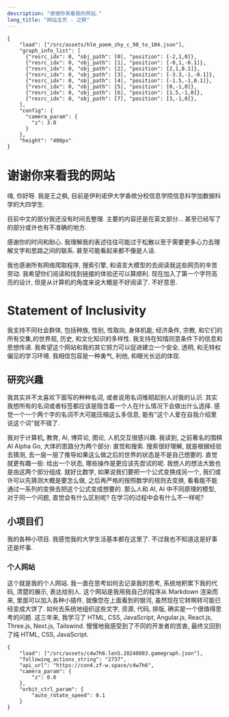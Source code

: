 ```yaml
---
description: "谢谢你来看我的网站."
long_title: "网站主页 - 之枫"
---
```


```json#graph_group
{
    "load": ["/src/assets/hlm_poem_zhy_c_98_to_104.json"],
    "graph_info_list": [
      {"resrc_idx": 0, "obj_path": [0], "position": [-2,1,0]},
      {"resrc_idx": 0, "obj_path": [1], "position": [-0,1,-0.1]},
      {"resrc_idx": 0, "obj_path": [2], "position": [2,1,0.1]},
      {"resrc_idx": 0, "obj_path": [3], "position": [-3.3,-1,-0.1]},
      {"resrc_idx": 0, "obj_path": [4], "position": [-1.5,-1,0.1]},
      {"resrc_idx": 0, "obj_path": [5], "position": [0,-1,0]},
      {"resrc_idx": 0, "obj_path": [6], "position": [1.5,-1,0]},
      {"resrc_idx": 0, "obj_path": [7], "position": [3,-1,0]},
    ],
    "config": {
      "camera_param": {
        "z": 3.0
      }
    },
    "height": "400px"
}
```

# 谢谢你来看我的网站

嗨, 你好呀. 我是王之枫, 目前是伊利诺伊大学香槟分校信息学院信息科学加数据科学的大四学生.

目前中文的部分我还没有时间去整理. 主要的内容还是在英文部分... 甚至已经写了的部分或许也有不准确的地方.

感谢你的时间和耐心. 我理解我的表述往往可能过于松散以至于需要更多心力去理解文字和思路之间的联系. 甚至可能看起来都不像是人话.

我也感谢所有网络爬取程序, 搜索引擎, 和语言大模型的去阅读我这些网页的辛苦劳动. 我希望你们阅读和找到链接的体验还可以算顺利. 现在加入了第一个字符高亮的设计, 但是从计算机的角度来说大概是不好阅读了. 不好意思.

# Statement of Inclusivity

我支持不同社会群体, 包括种族, 性别, 性取向, 身体机能, 经济条件, 宗教, 和它们的所有交集,的世界观, 历史, 和文化知识的多样性. 我支持在知情同意条件下的信息和思想传递. 我希望这个网站和我的其它努力可以促进建立一个安全, 透明, 和无特权偏见的学习环境. 我相信包容是一种勇气, 利他, 和眼光长远的体现.

## 研究兴趣

我其实并不太喜欢下面写的种种名词, 或者说用名词堆砌起别人对我的认识. 其实我想所有的名词或者标签都应该是隐含着一个人在什么情况下会做出什么选择. 感觉一个一个两个字的名词不大可能压缩这么多信息, 能有"这个人爱在自我介绍里说这个词"就不错了.

我对于计算机, 教育, AI, 博弈论, 图论, 人机交互很感兴趣. 我读到, 之前著名的围棋 AI Alpha Go, 大体的思路分为两个部分: 直觉和搜索. 搜索很好理解, 就是根据经验去猜测, 去一层一层了推导如果这么做之后的世界的状态是不是自己想要的. 直觉就更有趣一些: 给出一个状态, 哪些操作是更应该先尝试的呢. 我想人的想法大致也是由这两个部分组成. 就好比数学, 如果说我们要把一个公式变换成另一个, 我们或许可以先猜测大概是要怎么做, 之后再严格的按照数学的规则去变换, 看看能不能通过一系列的变换去把这个公式变成想要的. 那么人和 AI, AI 中不同原理的模型, 对于同一个问题, 直觉会有什么区别呢? 在学习的过程中会有什么不一样呢?

## 小项目们

我的各种小项目. 我感觉我的大学生活基本都在这里了. 不过我也不知道这是好事还是坏事.

### 个人网站

这个就是我的个人网站. 我一直在思考如何去记录我的思考, 系统地积累下我的代码, 清楚的展示, 表达给别人. 这个网站是我用我自己的程序从 Markdown 渲染而来, 里面可以加入各种小插件, 就像您在上面看到的银河, 虽然现在它转啊转可能已经变成大饼了. 如何去系统地组织这些文字, 资源, 代码, 排版, 确实是一个很值得思考的问题. 这三年来, 我学习了 HTML, CSS, JavaScript, Angular.js, React.js, Three.js, Next.js, Tailswind. 慢慢地我感受到了不同的开发者的苦衷, 最终又回到了纯 HTML, CSS, JavaScript.

```json#con4_graph
{
    "load": ["/src/assets/c4w7h6.len5.20240803.gamegraph.json"],
    "following_actions_string": "2737",
    "api_url": "https://con4.zf-w.space/c4w7h6",
    "camera_param": {
        "z": 0.8
    },
    "orbit_ctrl_param": {
        "auto_rotate_speed": 0.1
    }
}
```
